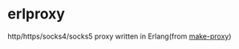 # erlproxy
http/https/socks4/socks5 proxy written in Erlang(from [make-proxy](https://github.com/yueyoum/make-proxy))
